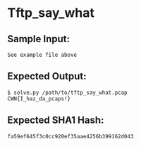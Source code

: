 # Tftp_say_what

## Sample Input:

```
See example file above
```
## Expected Output:

```
$ solve.py /path/to/tftp_say_what.pcap
CWN{I_haz_da_pcaps!}
```
## Expected SHA1 Hash:

```
fa59ef645f3c0cc920ef35aae4256b399162d043
```
